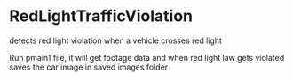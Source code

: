 # RedLightTrafficViolation
detects red light violation when a vehicle crosses red light

Run pmain1 file, it will get footage data and when red light law gets violated saves the car image in saved images folder 
